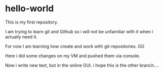 # hello-world
This is my first repository.

I am trying to learn git and Github so i will not be unfamiliar with it when i actually need it.

For now I am learning how create and work with git-repositories.
GG

Here i did some changes on my VM and pushed them via console.

Now i write new text, but in the online GUI. i hope this is the other branch....
